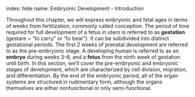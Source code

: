 index: hide
name: Embryonic Development - Introduction

Throughout this chapter, we will express embryonic and fetal ages in terms of weeks from fertilization, commonly called conception. The period of time required for full development of a fetus in utero is referred to as  **gestation** (gestare = “to carry” or “to bear”). It can be subdivided into distinct gestational periods. The first 2 weeks of prenatal development are referred to as the pre-embryonic stage. A developing human is referred to as an  **embryo** during weeks 3–8, and a  **fetus** from the ninth week of gestation until birth. In this section, we’ll cover the pre-embryonic and embryonic stages of development, which are characterized by cell division, migration, and differentiation. By the end of the embryonic period, all of the organ systems are structured in rudimentary form, although the organs themselves are either nonfunctional or only semi-functional.
